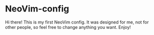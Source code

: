 # NeoVim-config

Hi there! This is my first NeoVim config. It was designed for me, not for other people, so feel free to change anything you want.
Enjoy!
